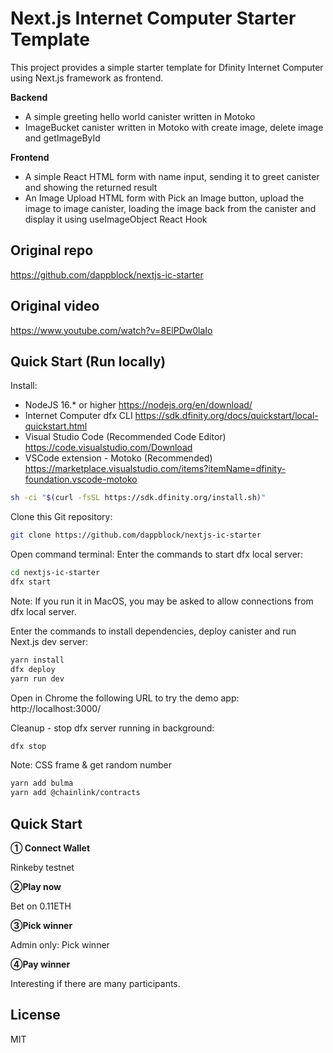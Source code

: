 # Next.js Internet Computer Starter Template

This project provides a simple starter template for Dfinity Internet Computer using Next.js framework as frontend.

**Backend**

- A simple greeting hello world canister written in Motoko
- ImageBucket canister written in Motoko with create image, delete image and getImageById

**Frontend**

- A simple React HTML form with name input, sending it to greet canister and showing the returned result
- An Image Upload HTML form with Pick an Image button, upload the image to image canister, loading the image back from the canister and display it using useImageObject React Hook

## Original repo

https://github.com/dappblock/nextjs-ic-starter

## Original video

https://www.youtube.com/watch?v=8ElPDw0laIo

## Quick Start (Run locally)

Install:

- NodeJS 16.\* or higher https://nodejs.org/en/download/
- Internet Computer dfx CLI https://sdk.dfinity.org/docs/quickstart/local-quickstart.html
- Visual Studio Code (Recommended Code Editor) https://code.visualstudio.com/Download
- VSCode extension - Motoko (Recommended) https://marketplace.visualstudio.com/items?itemName=dfinity-foundation.vscode-motoko

```bash
sh -ci "$(curl -fsSL https://sdk.dfinity.org/install.sh)"
```

Clone this Git repository:

```bash
git clone https://github.com/dappblock/nextjs-ic-starter
```

Open command terminal:
Enter the commands to start dfx local server:

```bash
cd nextjs-ic-starter
dfx start
```

Note: If you run it in MacOS, you may be asked to allow connections from dfx local server.

Enter the commands to install dependencies, deploy canister and run Next.js dev server:

```bash
yarn install
dfx deploy
yarn run dev
```

Open in Chrome the following URL to try the demo app:  
http://localhost:3000/

Cleanup - stop dfx server running in background:

```bash
dfx stop
```

Note: CSS frame & get random number

```bash
yarn add bulma
yarn add @chainlink/contracts
```

## Quick Start 

**① Connect Wallet**

Rinkeby testnet

**②Play now**

Bet on 0.11ETH

**③Pick winner**

Admin only: Pick winner

**④Pay winner**

Interesting if there are many participants.

## License

MIT
